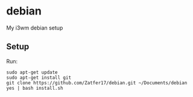 # debian

My i3wm debian setup

## Setup

Run:
```
sudo apt-get update
sudo apt-get install git
git clone https://github.com/Zatfer17/debian.git ~/Documents/debian
yes | bash install.sh
```